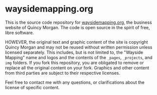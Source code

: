 # waysidemapping.org

This is the source code repository for [waysidemapping.org](https://waysidemapping.org), the business website of Quincy Morgan. The code is open source in the spirit of free, libre software.

HOWEVER, the original text and graphic content of the site is copyright Quincy Morgan and may not be reused without written permission unless licensed separately. This includes, but is not limited to, the "Wayside Mapping" name and logos and the contents of the `_pages`, `_projects`, and `img` folders. If you fork this repository, you are obligated to remove or replace all the original content on your fork. Graphics and other content from third parties are subject to their respective licenses.

Feel free to contact me with any questions, or clarifications about the license of specific content.
